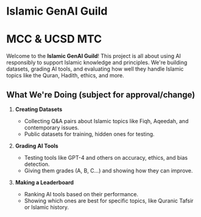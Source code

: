 # Islamic GenAI Guild
# **MCC & UCSD MTC**

Welcome to the **Islamic GenAI Guild**! This project is all about using AI responsibly to support Islamic knowledge and principles. We're building datasets, grading AI tools, and evaluating how well they handle Islamic topics like the Quran, Hadith, ethics, and more.

## What We're Doing (subject for approval/change)

1. **Creating Datasets**  
   - Collecting Q&A pairs about Islamic topics like Fiqh, Aqeedah, and contemporary issues.
   - Public datasets for training, hidden ones for testing.

2. **Grading AI Tools**  
   - Testing tools like GPT-4 and others on accuracy, ethics, and bias detection.
   - Giving them grades (A, B, C…) and showing how they can improve.

3. **Making a Leaderboard**  
   - Ranking AI tools based on their performance.
   - Showing which ones are best for specific topics, like Quranic Tafsir or Islamic history.

